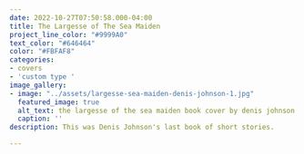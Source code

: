 ```yaml
---
date: 2022-10-27T07:50:58.000-04:00
title: The Largesse of The Sea Maiden
project_line_color: "#9999A0"
text_color: "#646464"
color: "#FBFAF8"
categories:
- covers
- 'custom type '
image_gallery:
- image: "../assets/largesse-sea-maiden-denis-johnson-1.jpg"
  featured_image: true
  alt_text: the largesse of the sea maiden book cover by denis johnson
  caption: ''
description: This was Denis Johnson's last book of short stories.

---
```

